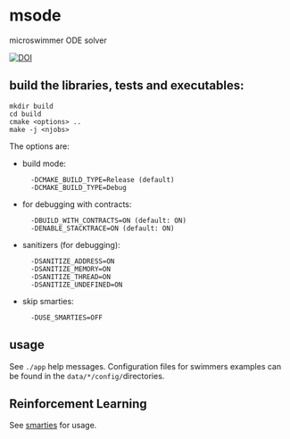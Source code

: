 # msode

microswimmer ODE solver

[![DOI](https://zenodo.org/badge/201909399.svg)](https://zenodo.org/badge/latestdoi/201909399)


## build the libraries, tests and executables:

	mkdir build
	cd build
	cmake <options> ..
	make -j <njobs>

The options are:

- build mode:

		-DCMAKE_BUILD_TYPE=Release (default)
		-DCMAKE_BUILD_TYPE=Debug

- for debugging with contracts:

		-DBUILD_WITH_CONTRACTS=ON (default: ON)
		-DENABLE_STACKTRACE=ON (default: ON)

- sanitizers (for debugging):

		-DSANITIZE_ADDRESS=ON
		-DSANITIZE_MEMORY=ON
		-DSANITIZE_THREAD=ON
		-DSANITIZE_UNDEFINED=ON

- skip smarties:

		-DUSE_SMARTIES=OFF



## usage

See `./app` help messages.
Configuration files for swimmers examples can be found in the `data/*/config/`directories.


## Reinforcement Learning

See [smarties](https://github.com/cselab/smarties) for usage.

